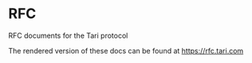 # RFC

RFC documents for the Tari protocol

The rendered version of these docs can be found at https://rfc.tari.com